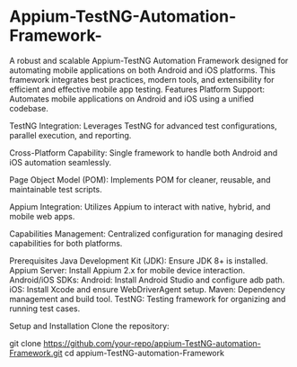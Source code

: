 # Appium-TestNG-Automation-Framework-
A robust and scalable Appium-TestNG Automation Framework designed for automating mobile applications on both Android and iOS platforms. This framework integrates best practices, modern tools, and extensibility for efficient and effective mobile app testing.
Features
Platform Support:
Automates mobile applications on Android and iOS using a unified codebase.

TestNG Integration:
Leverages TestNG for advanced test configurations, parallel execution, and reporting.

Cross-Platform Capability:
Single framework to handle both Android and iOS automation seamlessly.

Page Object Model (POM):
Implements POM for cleaner, reusable, and maintainable test scripts.

Appium Integration:
Utilizes Appium to interact with native, hybrid, and mobile web apps.

Capabilities Management:
Centralized configuration for managing desired capabilities for both platforms.

Prerequisites
Java Development Kit (JDK): Ensure JDK 8+ is installed.
Appium Server: Install Appium 2.x for mobile device interaction.
Android/iOS SDKs:
Android: Install Android Studio and configure adb path.
iOS: Install Xcode and ensure WebDriverAgent setup.
Maven: Dependency management and build tool.
TestNG: Testing framework for organizing and running test cases.


Setup and Installation
Clone the repository:

git clone https://github.com/your-repo/appium-TestNG-automation-Framework.git
cd appium-TestNG-automation-Framework




